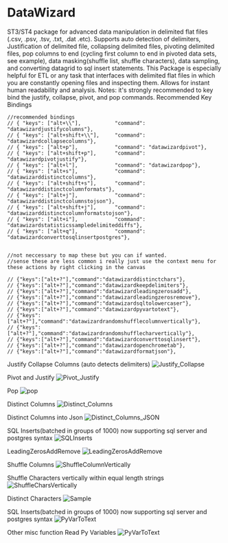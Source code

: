 # DataWizard
ST3/ST4 package for advanced data manipulation in delimited flat files (.csv, .psv, .tsv, .txt, .dat .etc). Supports auto detection of delimiters, Justification of delimited file, collapsing delimited files, pivoting delimited files, pop columns to end (cycling first column to end in pivoted data sets, see example), data masking(shuffle list, shuffle characters), data sampling, and converting datagrid to sql insert statements. This Package is especially helpful for ETL or any task that interfaces with delimited flat files in which you are constantly opening files and inspecting them. Allows for instant human readability and analysis.
Notes: it's strongly recommended to key bind the justify, collapse, pivot, and pop commands.
Recommended Key Bindings

	//recommended bindings
	// { "keys": ["alt+\\"],           "command": "datawizardjustifycolumns"},
	// { "keys": ["alt+shift+\\"],     "command": "datawizardcollapsecolumns"},
	// { "keys": ["alt+p"],            "command": "datawizardpivot"},
	// { "keys": ["alt+shift+p"],      "command": "datawizardpivotjustify"},
	// { "keys": ["alt+l"],            "command": "datawizardpop"},
	// { "keys": ["alt+s"],            "command": "datawizarddistinctcolumns"},
	// { "keys": ["alt+shift+s"],      "command": "datawizarddistinctcolumnformats"},
	// { "keys": ["alt+j"],            "command": "datawizarddistinctcolumnstojson"},
	// { "keys": ["alt+shift+j"],      "command": "datawizarddistinctcolumnformatstojson"},
	// { "keys": ["alt+i"],            "command": "datawizardstatisticssampledelimiteddiffs"},
	// { "keys": ["alt+q"],            "command": "datawizardconverttosqlinsertpostgres"},


	//not neccessary to map these but you can if wanted.
	//sense these are less common i really just use the context menu for these actions by right clicking in the canvas

	// {"keys":["alt+?"],"command":"datawizarddistinctchars"},
	// {"keys":["alt+?"],"command":"datawizardkeepdelimiters"},
	// {"keys":["alt+?"],"command":"datawizardleadingzerosadd"},
	// {"keys":["alt+?"],"command":"datawizardleadingzerosremove"},
	// {"keys":["alt+?"],"command":"datawizardsqltolowercaser"},
	// {"keys":["alt+?"],"command":"datawizardpyvartotext"},
	// {"keys":["alt+?"],"command":"datawizardrandomshufflecolumnvertically"},
	// {"keys":["alt+?"],"command":"datawizardrandomshufflecharvertically"},
	// {"keys":["alt+?"],"command":"datawizardconverttosqlinsert"},
	// {"keys":["alt+?"],"command":"datawizardopenchrometab"},
	// {"keys":["alt+?"],"command":"datawizardformatjson"},



Justify Collapse Columns (auto detects delimiters)
![Justify_Collapse](https://raw.githubusercontent.com/nickklaskala/DataWizard/main/Media/Justify_Collapse.gif)

Pivot and Justify
![Pivot_Justify](https://raw.githubusercontent.com/nickklaskala/DataWizard/main/Media/Pivot_Justify.gif)

Pop
![pop](https://raw.githubusercontent.com/nickklaskala/DataWizard/main/Media/Pop.gif)

Distinct Columns
![Distinct_Columns](https://raw.githubusercontent.com/nickklaskala/DataWizard/main/Media/Distinct_Columns.gif)

Distinct Columns into Json
![Distinct_Columns_JSON](https://raw.githubusercontent.com/nickklaskala/DataWizard/main/Media/Distinct_Columns_JSON.gif)

SQL Inserts(batched in groups of 1000) now supporting sql server and postgres syntax
![SQLInserts](https://raw.githubusercontent.com/nickklaskala/DataWizard/main/Media/SQLInserts.gif)

LeadingZerosAddRemove
![LeadingZerosAddRemove](https://raw.githubusercontent.com/nickklaskala/DataWizard/main/Media/LeadingZerosAddRemove.gif)

Shuffle Columns
![ShuffleColumnVertically](https://raw.githubusercontent.com/nickklaskala/DataWizard/main/Media/ShuffleColumnVertically.gif)

Shuffle Characters vertically within equal length strings
![ShuffleCharsVertically](https://raw.githubusercontent.com/nickklaskala/DataWizard/main/Media/ShuffleCharsVertically.gif)

Distinct Characters
![Sample](https://raw.githubusercontent.com/nickklaskala/DataWizard/main/Media/DistinctChars.gif)

SQL Inserts(batched in groups of 1000) now supporting sql server and postgres syntax
![PyVarToText](https://raw.githubusercontent.com/nickklaskala/DataWizard/main/Media/SQLInserts.gif)

Other misc function
Read Py Variables
![PyVarToText](https://raw.githubusercontent.com/nickklaskala/DataWizard/main/Media/PyVarToText.gif)
